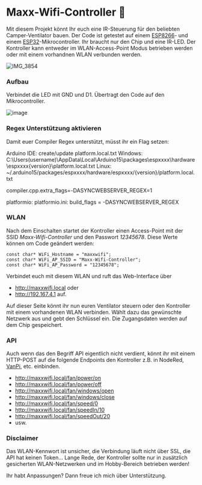 # Maxx-Wifi-Controller 👋

Mit diesem Projekt könnt Ihr euch eine IR-Steuerung für den beliebten Camper-Ventilator bauen. Der Code ist getestet auf einem [ESP8266](https://github.com/esp8266/Arduino)- und einem 
[ESP32](https://github.com/espressif/arduino-esp32)-Mikrocontroller. Ihr braucht nur den Chip und eine IR-LED. Der Kontroller kann entweder im WLAN-Access-Point Modus betrieben werden oder mit einem vorhandnen WLAN verbunden werden.  

![IMG_3854](https://github.com/ffroehlcke/maxx-wifi-controller/assets/4354298/adae7102-da4f-48e2-af4c-0dd7b278ad98)

### Aufbau

Verbindet die LED mit GND und D1. Übertragt den Code auf den Mikrocontroller.

![image](https://github.com/ffroehlcke/maxx-wifi-controller/assets/4354298/e1fc1cb2-8f2c-41b3-bb18-89d5cf6f2095)


### Regex Unterstützung aktivieren

Damit euer Compiler Regex unterstützt, müsst ihr ein Flag setzen:

Arduino IDE: create/update platform.local.txt
Windows: C:\Users\(username)\AppData\Local\Arduino15\packages\espxxxx\hardware\espxxxx\{version}\platform.local.txt
Linux: ~/.arduino15/packages/espxxxx/hardware/espxxxx/{version}/platform.local.txt

compiler.cpp.extra_flags=-DASYNCWEBSERVER_REGEX=1

platformio: platformio.ini:
 build_flags = 
      -DASYNCWEBSERVER_REGEX


### WLAN

Nach dem Einschalten startet der Kontroller einen Access-Point mit der SSID *Maxx-Wifi-Controller* und den Passwort *12345678*. Diese Werte können om Code geändert werden: 
```
const char* WiFi_Hostname = "maxxwifi";
const char* WiFi_AP_SSID = "Maxx-Wifi-Controller";
const char* WiFi_AP_Password = "12345678";
```
Verbindet euch mit diesem WLAN und ruft das Web-Interface über 
* http://maxxwifi.local oder
* http://192.167.4.1 auf. 

Auf dieser Seite könnt ihr nun euren Ventilator steuern oder den Kontroller mit einem vorhandenen WLAN verbinden. Wählt dazu das gewünschte Netzwerk aus und gebt den Schlüssel ein. Die Zugangsdaten werden auf dem Chip gespeichert. 

### API

Auch wenn das den Begriff API eigentlich nicht verdient, könnt ihr mit einem HTTP-POST auf die folgende Endpoints den Kontroller z.B. in NodeRed, [VanPi](https://pekaway.de/), etc. einbinden.

* http://maxxwifi.local/fan/power/on
* http://maxxwifi.local/fan/power/off
* http://maxxwifi.local/fan/windows/open
* http://maxxwifi.local/fan/windows/close
* http://maxxwifi.local/fan/speed/0
* http://maxxwifi.local/fan/speedIn/10
* http://maxxwifi.local/fan/speedOut/20
* usw.

### Disclaimer

Das WLAN-Kennwort ist unsicher, die Verbindung läuft nicht über SSL, die API hat keinen Token... Lange Rede, der Kontroller sollte nur in zusätzlich gesicherten WLAN-Netzwerken und im Hobby-Bereich betrieben werden! 

Ihr habt Anpassungen? Dann freue ich mich über Unterstützung.
